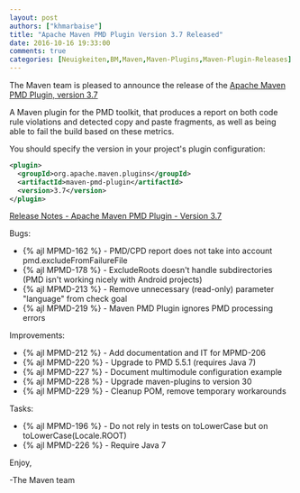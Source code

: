 ```yaml
---
layout: post
authors: ["khmarbaise"]
title: "Apache Maven PMD Plugin Version 3.7 Released"
date: 2016-10-16 19:33:00
comments: true
categories: [Neuigkeiten,BM,Maven,Maven-Plugins,Maven-Plugin-Releases]
---
```

The Maven team is pleased to announce the release of the 
[Apache Maven PMD Plugin, version 3.7](http://maven.apache.org/plugins/maven-pmd-plugin/)


A Maven plugin for the PMD toolkit, that produces a report on both code rule
violations and detected copy and paste fragments, as well as being able to fail
the build based on these metrics.


You should specify the version in your project's plugin configuration:

``` xml
<plugin>
  <groupId>org.apache.maven.plugins</groupId>
  <artifactId>maven-pmd-plugin</artifactId>
  <version>3.7</version>
</plugin>
```

<!-- more -->

[Release Notes - Apache Maven PMD Plugin - Version 3.7](https://issues.apache.org/jira/secure/ReleaseNote.jspa?projectId=12317621&version=12334373)

Bugs:

 * {% ajl MPMD-162 %} - PMD/CPD report does not take into account pmd.excludeFromFailureFile
 * {% ajl MPMD-178 %} - ExcludeRoots doesn't handle subdirectories (PMD isn't working nicely with Android projects)
 * {% ajl MPMD-213 %} - Remove unnecessary (read-only) parameter "language" from check goal
 * {% ajl MPMD-219 %} - Maven PMD Plugin ignores PMD processing errors

Improvements:

 * {% ajl MPMD-212 %} - Add documentation and IT for MPMD-206
 * {% ajl MPMD-220 %} - Upgrade to PMD 5.5.1 (requires Java 7)
 * {% ajl MPMD-227 %} - Document multimodule configuration example
 * {% ajl MPMD-228 %} - Upgrade maven-plugins to version 30
 * {% ajl MPMD-229 %} - Cleanup POM, remove temporary workarounds

Tasks:

 * {% ajl MPMD-196 %} - Do not rely in tests on toLowerCase but on toLowerCase(Locale.ROOT)
 * {% ajl MPMD-226 %} - Require Java 7

Enjoy,

-The Maven team
